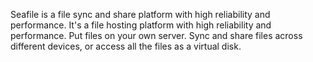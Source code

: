 Seafile is a file sync and share platform with high reliability and performance. It's a file hosting platform with high reliability and performance. Put files on your own server. Sync and share files across different devices, or access all the files as a virtual disk.